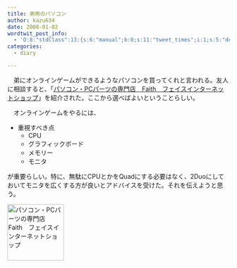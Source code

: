```yaml
---
title: 弟用のパソコン
author: kazu634
date: 2008-01-02
wordtwit_post_info:
  - 'O:8:"stdClass":13:{s:6:"manual";b:0;s:11:"tweet_times";i:1;s:5:"delay";i:0;s:7:"enabled";i:1;s:10:"separation";s:2:"60";s:7:"version";s:3:"3.7";s:14:"tweet_template";b:0;s:6:"status";i:2;s:6:"result";a:0:{}s:13:"tweet_counter";i:2;s:13:"tweet_log_ids";a:1:{i:0;i:3569;}s:9:"hash_tags";a:0:{}s:8:"accounts";a:1:{i:0;s:7:"kazu634";}}'
categories:
  - diary

---
```

<div class="section">
<p>
    　弟にオンラインゲームができるようなパソコンを買ってくれと言われる。友人に相談すると、「<a href="http://www.faith-go.co.jp/index.asp" onclick="__gaTracker('send', 'event', 'outbound-article', 'http://www.faith-go.co.jp/index.asp', 'パソコン・PCパーツの専門店　Faith　フェイスインターネットショップ');" target="_blank">パソコン・PCパーツの専門店　Faith　フェイスインターネットショップ</a>」を紹介された。ここから選べばよいということらしい。
</p>
  
<p>
    　オンラインゲームをやるには、
</p>
  
<ul>
<li>
      重視すべき点 <ul>
<li>
          CPU
</li>
<li>
          グラフィックボード
</li>
<li>
          メモリー
</li>
<li>
          モニタ
</li>
</ul>
</li>
</ul>
  
<p>
    が重要らしい。特に、無駄にCPUとかをQuadにする必要はなく、2Duoにしておいてモニタを広くする方が良いとアドバイスを受けた。それを伝えようと思う。
</p>
  
<p>
<center>
</center>
</p>
  
<p>
<a href="http://www.faith-go.co.jp/index.asp" onclick="__gaTracker('send', 'event', 'outbound-article', 'http://www.faith-go.co.jp/index.asp', '');"><img width="128" alt="パソコン・PCパーツの専門店　Faith　フェイスインターネットショップ" src="http://img.simpleapi.net/small/http://www.faith-go.co.jp/index.asp" style="border-style:none" height="128" /></a>
</p></p>
</div>
